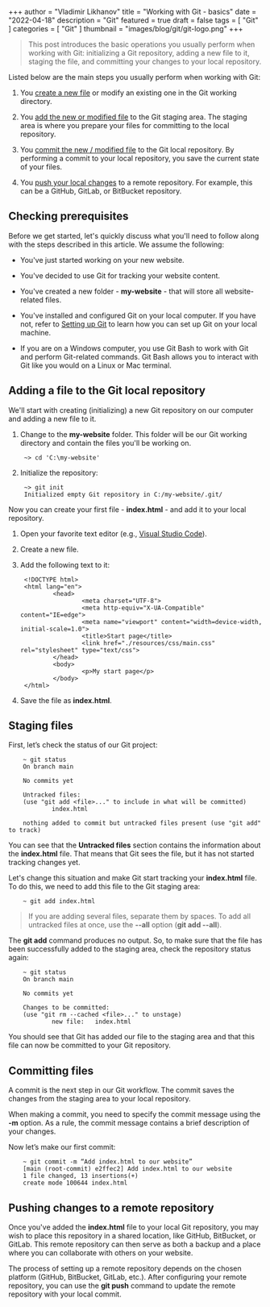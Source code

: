 +++
author = "Vladimir Likhanov"
title = "Working with Git - basics"
date = "2022-04-18"
description = "Git"
featured = true
draft = false
tags = [
    "Git"
]
categories = [
    "Git"
]
thumbnail = "images/blog/git/git-logo.png"
+++

> This post introduces the basic operations you usually perform when working with Git: initializing a Git repository,
adding a new file to it, staging the file, and committing your changes to your local repository.

Listed below are the main steps you usually perform when working with Git:

1. You [create a new file](#creating-file) or modify an existing one in the Git working directory.

2. You [add the new or modified file](#staging-file) to the Git staging area. The staging area is where you prepare your files
for committing to the local repository.

3. You [commit the new / modified file](#committing-file) to the Git local repository. By performing a commit to your local
repository, you save the current state of your files.

4. You [push your local changes](#pushing-changes) to a remote repository. For example, this can be a GitHub, GitLab, or BitBucket
repository.

## Checking prerequisites

Before we get started, let's quickly discuss what you'll need to follow along with the steps described in this article. We
assume the following:

* You've just started working on your new website.

* You've decided to use Git for tracking your website content.

* You've created a new folder - **my-website** - that will store all website-related files.

* You've installed and configured Git on your local computer. If you have not, refer to [Setting up Git](/post/git-introduction)
to learn how you can set up Git on your local machine.

* If you are on a Windows computer, you use Git Bash to work with Git and perform Git-related commands. Git Bash allows you to
interact with Git like you would on a Linux or Mac terminal.

## <a name="creating-file"></a>Adding a file to the Git local repository

We'll start with creating (initializing) a new Git repository on our computer and adding a new file to it.

1. Change to the **my-website** folder. This folder will be our Git working directory and contain the
files you'll be working on.

        ~> cd 'C:\my-website'

2. Initialize the repository:

        ~> git init
        Initialized empty Git repository in C:/my-website/.git/

Now you can create your first file - **index.html** - and add it to your local repository.

1. Open your favorite text editor (e.g., [Visual Studio Code](/post/ubuntu-installing-visual-studio-code/)).

2. Create a new file.

3. Add the following text to it:

        <!DOCTYPE html>
        <html lang="en">
                <head>
                        <meta charset="UTF-8">
                        <meta http-equiv="X-UA-Compatible" content="IE=edge">
                        <meta name="viewport" content="width=device-width, initial-scale=1.0">
                        <title>Start page</title>
                        <link href="./resources/css/main.css" rel="stylesheet" type="text/css">
                </head>
                <body>
                        <p>My start page</p>
                </body>
        </html>

4. Save the file as **index.html**.

## <a name="staging-file"></a>Staging files

First, let’s check the status of our Git project:

        ~ git status
        On branch main

        No commits yet

        Untracked files:
        (use "git add <file>..." to include in what will be committed)
                index.html

        nothing added to commit but untracked files present (use "git add" to track)

You can see that the **Untracked files** section contains the information about the **index.html** file.
That means that Git sees the file, but it has not started tracking changes yet.

Let's change this situation and make Git start tracking your **index.html** file. To do this, we need to add this file to the
Git staging area:

        ~ git add index.html

> If you are adding several files, separate them by spaces. To add all untracked files at once, use the **--all** option
(**git add --all**).

The **git add** command produces no output. So, to make sure that the file has been successfully added to the staging area, check the
repository status again:

        ~ git status
        On branch main

        No commits yet

        Changes to be committed:
        (use "git rm --cached <file>..." to unstage)
                new file:   index.html

You should see that Git has added our file to the staging area and that this file can now be committed to your Git repository.

## <a name="committing-file"></a>Committing files

A commit is the next step in our Git workflow. The commit saves the changes from the staging area to your local repository.

When making a commit, you need to specify the commit message using the **-m** option. As a rule, the commit message contains a brief
description of your changes.

Now let’s make our first commit:

        ~ git commit -m “Add index.html to our website”
        [main (root-commit) e2ffec2] Add index.html to our website
        1 file changed, 13 insertions(+)
        create mode 100644 index.html

## <a name="pushing-changes"></a>Pushing changes to a remote repository

Once you've added the **index.html** file to your local Git repository, you may wish to place this repository in a shared location,
like GitHub, BitBucket, or GitLab. This remote repository can then serve as both a backup and a place where you can collaborate with
others on your website.

The process of setting up a remote repository depends on the chosen platform (GitHub, BitBucket, GitLab, etc.). After configuring
your remote repository, you can use the **git push** command to update the remote repository with your local commit.